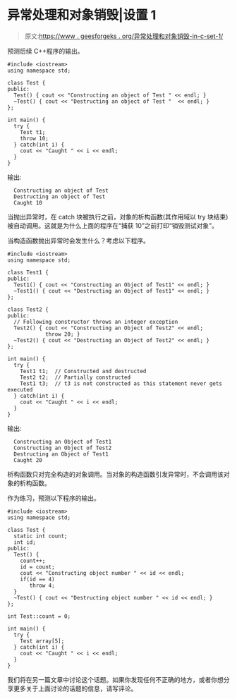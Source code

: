 # 异常处理和对象销毁|设置 1

> 原文:[https://www . geesforgeks . org/异常处理和对象销毁-in-c-set-1/](https://www.geeksforgeeks.org/exception-handling-and-object-destruction-in-c-set-1/)

预测后续 C++程序的输出。

```
#include <iostream>
using namespace std;

class Test {
public:
  Test() { cout << "Constructing an object of Test " << endl; }
  ~Test() { cout << "Destructing an object of Test "  << endl; }
};

int main() {
  try {
    Test t1;
    throw 10;
  } catch(int i) {
    cout << "Caught " << i << endl;
  }
}
```

输出:

```
  Constructing an object of Test
  Destructing an object of Test
  Caught 10

```

当抛出异常时，在 catch 块被执行之前，对象的析构函数(其作用域以 try 块结束)被自动调用。这就是为什么上面的程序在“捕获 10”之前打印“销毁测试对象”。

当构造函数抛出异常时会发生什么？考虑以下程序。

```
#include <iostream>
using namespace std;

class Test1 {
public:
  Test1() { cout << "Constructing an Object of Test1" << endl; }
  ~Test1() { cout << "Destructing an Object of Test1" << endl; }
};

class Test2 {
public:
  // Following constructor throws an integer exception
  Test2() { cout << "Constructing an Object of Test2" << endl; 
            throw 20; }
  ~Test2() { cout << "Destructing an Object of Test2" << endl; }
};

int main() {
  try {
    Test1 t1;  // Constructed and destructed
    Test2 t2;  // Partially constructed
    Test1 t3;  // t3 is not constructed as this statement never gets executed
  } catch(int i) {
    cout << "Caught " << i << endl;
  }
}
```

输出:

```
  Constructing an Object of Test1
  Constructing an Object of Test2
  Destructing an Object of Test1
  Caught 20

```

析构函数只对完全构造的对象调用。当对象的构造函数引发异常时，不会调用该对象的析构函数。

作为练习，预测以下程序的输出。

```
#include <iostream>
using namespace std;

class Test {
  static int count;
  int id;
public:
  Test() {
    count++;
    id = count;
    cout << "Constructing object number " << id << endl;
    if(id == 4)
       throw 4;
  }
  ~Test() { cout << "Destructing object number " << id << endl; }
};

int Test::count = 0;

int main() {
  try {
    Test array[5];
  } catch(int i) {
    cout << "Caught " << i << endl;
  }
}
```

我们将在另一篇文章中讨论这个话题。如果你发现任何不正确的地方，或者你想分享更多关于上面讨论的话题的信息，请写评论。